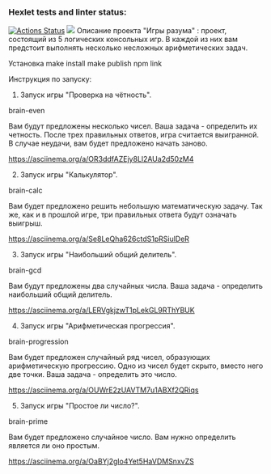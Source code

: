 ### Hexlet tests and linter status:
[![Actions Status](https://github.com/AntonAndreev1208/frontend-project-lvl1/workflows/hexlet-check/badge.svg)](https://github.com/AntonAndreev1208/frontend-project-lvl1/actions)
<a href="https://codeclimate.com/github/AntonAndreev1208/frontend-project-lvl1/maintainability"><img src="https://api.codeclimate.com/v1/badges/5bbcdeb929cefe2d1fce/maintainability" /></a>
Описание проекта
"Игры разума" : проект, состоящий из 5 логических консольных игр. В каждой из них вам предстоит выполнять несколько несложных арифметических задач. 

Установка
make install
make publish
npm link

Инструкция по запуску:
1. Запуск игры "Проверка на чётность".  

brain-even

Вам будут предложены несколько чисел. Ваша задача - определить их четность.  После трех правильных ответов, игра считается выигранной. В случае неудачи, вам будет предложено начать заново. 

https://asciinema.org/a/OR3ddfAZEjy8Ll2AUa2d50zM4

2. Запуск игры "Калькулятор".

brain-calc

Вам будет предложено решить небольшую математическую задачу. Так же, как и в прошлой игре, три правильных ответа будут означать выигрыш. 

https://asciinema.org/a/Se8LeQha626ctdS1pRSiulDeR 

3. Запуск игры "Наибольший общий делитель".

brain-gcd

Вам будут предложены два случайных числа. Ваша задача - определить наибольший общий делитель. 

https://asciinema.org/a/LERVgkjzwT1pLekGL9RThYBUK

4. Запуск игры "Арифметическая прогрессия".

brain-progression

Вам будет предложен случайный ряд чисел, образующих арифметическую прогрессию. Одно из чисел будет скрыто, вместо него две точки. Ваша задача - определить это число.

https://asciinema.org/a/OUWrE2zUAVTM7u1ABXf2QRiqs

5. Запуск игры "Простое ли число?".

brain-prime

Вам будет предложено случайное число. Вам нужно определить является ли оно простым. 

https://asciinema.org/a/OaBYj2glo4Yet5HaVDMSnxvZS
  
